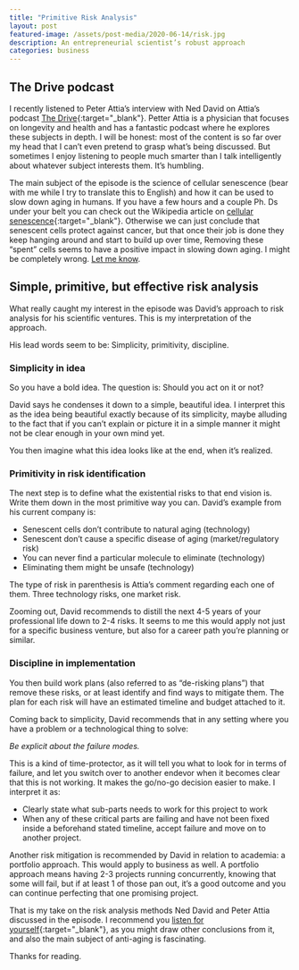 ```yaml
---
title: "Primitive Risk Analysis"
layout: post
featured-image: /assets/post-media/2020-06-14/risk.jpg
description: An entrepreneurial scientist’s robust approach
categories: business
---
```


## The Drive podcast

I recently listened to Peter Attia’s interview with Ned David on Attia’s podcast [The Drive](https://peterattiamd.com/neddavid/){:target="\_blank"}. Petter Attia is a physician that focuses on longevity and health and has a fantastic podcast where he explores these subjects in depth. I will be honest: most of the content is so far over my head that I can’t even pretend to grasp what’s being discussed. But sometimes I enjoy listening to people much smarter than I talk intelligently about whatever subject interests them. It’s humbling.

The main subject of the episode is the science of cellular senescence (bear with me while I try to translate this to English) and how it can be used to slow down aging in humans. If you have a few hours and a couple Ph. Ds under your belt you can check out the Wikipedia article on [cellular senescence](https://en.wikipedia.org/wiki/Cellular_senescence#Characteristics_of_senescent_cellscan){:target="\_blank"}. Otherwise we can just conclude that senescent cells protect against cancer, but that once their job is done they keep hanging around and start to build up over time, Removing these “spent” cells seems to have a positive impact in slowing down aging. I might be completely wrong. [Let me know](/contact.html).

## Simple, primitive, but effective risk analysis

What really caught my interest in the episode was David’s approach to risk analysis for his scientific ventures. This is my interpretation of the approach.

His lead words seem to be:
Simplicity, primitivity, discipline.

### Simplicity in idea

So you have a bold idea. The question is: Should you act on it or not?

David says he condenses it down to a simple, beautiful idea. I interpret this as the idea being beautiful exactly because of its simplicity, maybe alluding to the fact that if you can’t explain or picture it in a simple manner it might not be clear enough in your own mind yet.

You then imagine what this idea looks like at the end, when it’s realized.

### Primitivity in risk identification

The next step is to define what the existential risks to that end vision is. Write them down in the most primitive way you can. David’s example from his current company is:

- Senescent cells don’t contribute to natural aging (technology)
- Senescent don’t cause a specific disease of aging (market/regulatory risk)
- You can never find a particular molecule to eliminate (technology)
- Eliminating them might be unsafe (technology)

The type of risk in parenthesis is Attia’s comment regarding each one of them. Three technology risks, one market risk.

Zooming out, David recommends to distill the next 4-5 years of your professional life down to 2-4 risks. It seems to me this would apply not just for a specific business venture, but also for a career path you’re planning or similar.

### Discipline in implementation

You then build work plans (also referred to as “de-risking plans”) that remove these risks, or at least identify and find ways to mitigate them. The plan for each risk will have an estimated timeline and budget attached to it.

Coming back to simplicity, David recommends that in any setting where you have a problem or a technological thing to solve:

<em>Be explicit about the failure modes.</em>

This is a kind of time-protector, as it will tell you what to look for in terms of failure, and let you switch over to another endevor when it becomes clear that this is not working. It makes the go/no-go decision easier to make. I interpret it as:

- Clearly state what sub-parts needs to work for this project to work
- When any of these critical parts are failing and have not been fixed inside a beforehand stated timeline, accept failure and move on to another project.

Another risk mitigation is recommended by David in relation to academia: a portfolio approach. This would apply to business as well. A portfolio approach means having 2-3 projects running concurrently, knowing that some will fail, but if at least 1 of those pan out, it’s a good outcome and you can continue perfecting that one promising project.

That is my take on the risk analysis methods Ned David and Peter Attia discussed in the episode. I recommend you [listen for yourself](https://peterattiamd.com/neddavid/){:target="\_blank"}, as you might draw other conclusions from it, and also the main subject of anti-aging is fascinating.

Thanks for reading.
